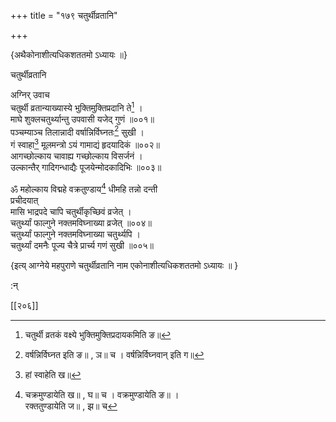 +++
title = "१७९ चतुर्थीव्रतानि"

+++
    
\{अथैकोनाशीत्यधिकशततमो ऽध्यायः ॥\}

चतुर्थीव्रतानि  
    
अग्निर् उवाच  
चतुर्थी व्रतान्याख्यास्ये भुक्तिमुक्तिप्रदानि ते[^१] ।  
माघे शुक्लचतुर्थ्यान्तु उपवासी यजेद् गुणं ॥००१॥  
पञ्चम्याञ्च तिलान्नादी वर्षान्निर्विघ्नतः[^२] सुखी   ।  
गं स्वाहा[^३] मूलमन्त्रो ऽयं गामाद्यं हृदयादिकं   ॥००२॥  
आगच्छोल्काय चावाह्य गच्छोल्काय विसर्जनं ।  
उल्कान्तैर् गादिगन्धाद्यैः पूजयेन्मोदकादिभिः ॥००३॥  
    
ॐ महोल्काय विद्महे वक्रतुण्डाय[^४] धीमहि तन्नो दन्ती  
प्रचीदयात्  
मासि भाद्रपदे चापि चतुर्थीकृच्छिवं व्रजेत् ।  
चतुर्थ्यां फाल्गुने नक्तमविघ्नाख्या व्रजेत् ॥००४॥  
चतुर्थ्यां फाल्गुने नक्तमविघ्नाख्या चतुर्थ्यपि ।  
चतुर्थ्यां दमनैः पूज्य चैत्रे प्रार्च्य गणं सुखी   ॥००५॥  
    
\{इत्य् आग्नेये महपुराणे चतुर्थीव्रतानि नाम एकोनाशीत्यधिकशततमो ऽध्यायः ॥  }
    
:न्  
    
[^१]: चतुर्थी व्रतकं वक्ष्ये भुक्तिमुक्तिप्रदायकमिति ङ॥  
    
[^२]: वर्षन्निर्विघ्नत इति ङ॥ , ञ॥ च । वर्षन्निर्विघ्नवान् इति ग॥  
    
[^३]: हां स्वाहेति ख॥  
    
[^४]: चक्रमुण्डायेति ख॥ , घ॥ च । वक्रमुण्डायेति ङ॥ ।  
रक्ततुण्डायेति ज॥ , झ॥ च  

[[२०६]]
    
